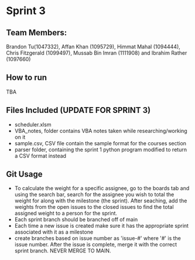 # Sprint 3

## Team Members:
Brandon Tu(1047332), Affan Khan (1095729), Himmat Mahal (1094444), Chris Fitzgerald (1099497), Mussab Bin Imran (1111908) and Ibrahim Rather (1097660)


## How to run
 TBA

## Files Included (UPDATE FOR SPRINT 3)
- scheduler.xlsm
- VBA_notes, folder contains VBA notes taken while researching/working on it
- sample.csv, CSV file contain the sample format for the courses section
- parser folder, containing the sprint 1 python program modified to return a CSV format instead

## Git Usage
- To calculate the weight for a specific assignee, go to the boards tab and using the search bar, 
  search for the assignee you wish to total the weight for along with the milestone (the sprint). 
  After seaching, add the weights from the open issues to the closed issues to find the total
  assigned weight to a person for the sprint.
- Each sprint branch should be branched off of main
- Each time a new issue is created make sure it has the appropriate sprint associated with it
  as a milestone
- create branches based on issue number as 'issue-#' where '#' is the issue number. After the
  issue is complete, merge it with the correct sprint branch. NEVER MERGE TO MAIN.
